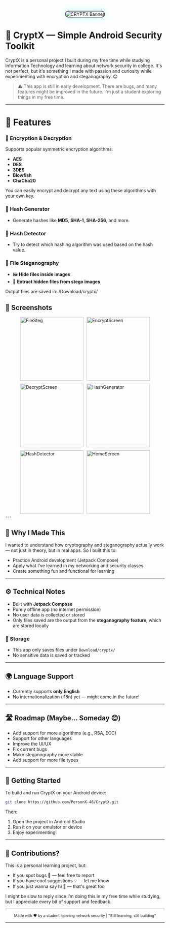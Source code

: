 
<div align="center">
  <img src="https://github.com/user-attachments/assets/5165f719-6889-45c3-9795-6416e8fd60ac" alt="CRYPTX Banner" style="border: 2px solid #444; border-radius: 12px; max-width: 100%; box-shadow: 0 0 20px rgba(0,255,255,0.3);"/>
</div>


# 🔐 CryptX — Simple Android Security Toolkit

CryptX is a personal project I built during my free time while studying Information Technology and learning about network security in college. It's not perfect, but it's something I made with passion and curiosity while experimenting with encryption and steganography. 😊

> ⚠️ This app is still in early development. There are bugs, and many features might be improved in the future. I'm just a student exploring things in my free time.

---

# 📱 Features

### 🔸 Encryption & Decryption
Supports popular symmetric encryption algorithms:
- **AES**
- **DES**
- **3DES**
- **Blowfish**
- **ChaCha20**

You can easily encrypt and decrypt any text using these algorithms with your own key.

### 🔸 Hash Generator
- Generate hashes like **MD5**, **SHA-1**, **SHA-256**, and more.

### 🔸 Hash Detector
- Try to detect which hashing algorithm was used based on the hash value.

### 🔸 File Steganography
- 🖼️ **Hide files inside images**
- 📂 **Extract hidden files from stego images**

Output files are saved in: /Download/cryptx/

<h2>📸 Screenshots</h2>

<div style="display: flex; flex-wrap: wrap; gap: 10px; justify-content: center; align-items: center;">

  <img src="https://github.com/user-attachments/assets/68a85f9d-0c4c-464e-ad18-80dde35a5423" alt="FileSteg" width="200"/>
  <img src="https://github.com/user-attachments/assets/18c56301-dd00-4b7b-bb81-170f51a762e6" alt="EncryptScreen" width="200"/>
  <img src="https://github.com/user-attachments/assets/1860cd9a-a357-4a06-8b05-25cc0c450fe4" alt="DecryptScreen" width="200"/>
  <img src="https://github.com/user-attachments/assets/b003fbba-281b-41bd-963d-5e5ac68b938b" alt="HashGenerator" width="200"/>
  <img src="https://github.com/user-attachments/assets/3b68d148-9434-43d9-9863-6ebe3ab4aafc" alt="HashDetector" width="200"/>
  <img src="https://github.com/user-attachments/assets/89f21e42-e16b-4d89-899b-14a92e667875" alt="HomeScreen" width="200"/>

</div>
---

## 🧠 Why I Made This

I wanted to understand how cryptography and steganography actually work — not just in theory, but in real apps. So I built this to:
- Practice Android development (Jetpack Compose)
- Apply what I’ve learned in my networking and security classes
- Create something fun and functional for learning

---

## ⚙️ Technical Notes

- Built with **Jetpack Compose**
- Purely offline app (no internet permission)
- No user data is collected or stored
- Only files saved are the output from the **steganography feature**, which are stored locally

### 📂 Storage
- This app only saves files under `Download/cryptx/`
- No sensitive data is saved or tracked

---

## 🌍 Language Support

- Currently supports **only English**
- No internationalization (i18n) yet — might come in the future!

---

## 🛣️ Roadmap (Maybe... Someday 😊)

- Add support for more algorithms (e.g., RSA, ECC)
- Support for other languages
- Improve the UI/UX
- Fix current bugs
- Make steganography more stable
- Add support for more file types

---

## 🚀 Getting Started

To build and run CryptX on your Android device:

```bash
git clone https://github.com/PersonX-46/CryptX.git
````

Then:

1. Open the project in Android Studio
2. Run it on your emulator or device
3. Enjoy experimenting!

---

## 🙌 Contributions?

This is a personal learning project, but:

* If you spot bugs 🐞 — feel free to report
* If you have cool suggestions 💡 — let me know
* If you just wanna say hi 👋 — that's great too

I might be slow to reply since I’m doing this in my free time while studying, but I appreciate every bit of support and feedback.

---

<div align="center">
  <sub>Made with ❤️ by a student learning network security | "Still learning, still building"</sub>
</div>

---

